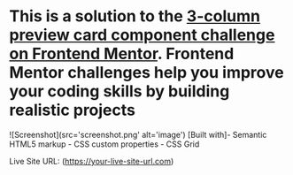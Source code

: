 # This is a solution to the [3-column preview card component challenge on Frontend Mentor](https://www.frontendmentor.io/challenges/3column-preview-card-component-pH92eAR2-). Frontend Mentor challenges help you improve your coding skills by building realistic projects

![Screenshot](src='screenshot.png' alt='image')
[Built with]- Semantic HTML5 markup
            - CSS custom properties
            - CSS Grid

Live Site URL: (https://your-live-site-url.com)
